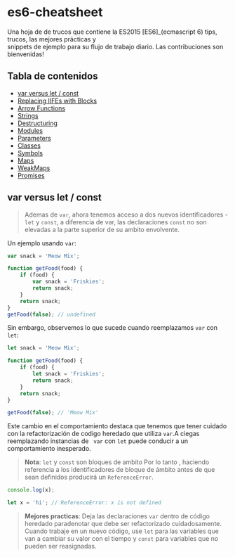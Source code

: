 # es6-cheatsheet
Una hoja de de trucos que contiene la ES2015 [ES6]_(ecmascript 6) tips, trucos, las mejores prácticas y  
snippets de ejemplo para su flujo de trabajo diario. Las contribuciones son bienvenidas!
## Tabla de contenidos

- [var versus let / const](#var-versus-let--const)
- [Replacing IIFEs with Blocks](#replacing-iifes-with-blocks)
- [Arrow Functions](#arrow-functions)
- [Strings](#strings)
- [Destructuring](#destructuring)
- [Modules](#modules)
- [Parameters](#parameters)
- [Classes](#classes)
- [Symbols](#symbols)
- [Maps](#maps)
- [WeakMaps](#weakmaps)
- [Promises](#promises)

## var versus let / const
> Ademas de `var`, ahora tenemos acceso a dos nuevos identificadores
-`let` y `const`, a diferencia de var, las declaraciones `const` no son 
elevadas a la parte superior de su ambito envolvente.

Un ejemplo usando `var`:

```javascript
var snack = 'Meow Mix';

function getFood(food) {
    if (food) {
        var snack = 'Friskies';
        return snack;
    }
    return snack;
}
getFood(false); // undefined
```
Sin embargo, observemos lo que sucede cuando reemplazamos `var` con `let`:

```javascript
let snack = 'Meow Mix';

function getFood(food) {
    if (food) {
        let snack = 'Friskies';
        return snack;
    }
    return snack;
}

getFood(false); // 'Meow Mix'
```
Este cambio en el comportamiento destaca que tenemos que tener cuidado con la refactorización de codigo heredado que utiliza `var`.A ciegas reemplazando instancias de ` var` con `let` puede conducir a un comportamiento inesperado.

>**Nota**: `let` y `const` son bloques de ambito  Por lo tanto , haciendo referencia a los identificadores de bloque de ámbito antes de que sean definidos producirá un `ReferenceError`. 

```javascript
console.log(x);

let x = 'hi'; // ReferenceError: x is not defined
```
>**Mejores practicas**: Deja las declaraciones `var` dentro de código heredado paradenotar 
que debe ser refactorizado cuidadosamente. Cuando trabaje en un nuevo código, use `let` para las variables que van
a cambiar su valor con el tiempo y `const` para variables que no pueden ser reasignadas.


